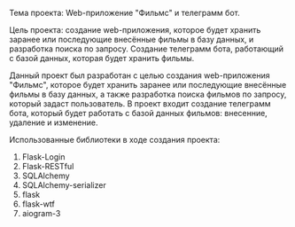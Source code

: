 Тема проекта: Web-приложение "Фильмс" и телеграмм бот.

Цель проекта: создание web-приложения, которое будет хранить заранее или последующие внесённые фильмы в базу данных, и разработка поиска по запросу. Создание телеграмм бота, работающий с базой данных, которая будет хранить фильмы.

Данный проект был разработан с целью создания web-приложения "Фильмс", которое будет хранить заранее или последующие внесённые фильмы в базу данных, а также разработка поиска фильмов по запросу, который задаст пользователь. В проект входит создание телеграмм бота, который будет работать с базой данных фильмов: внесенние, удаление и изменение.

Использованные библиотеки в ходе создания проекта:

1. Flask-Login
2. Flask-RESTful
3. SQLAlchemy
4. SQLAlchemy-serializer
5. flask
6. flask-wtf
7. aiogram-3
